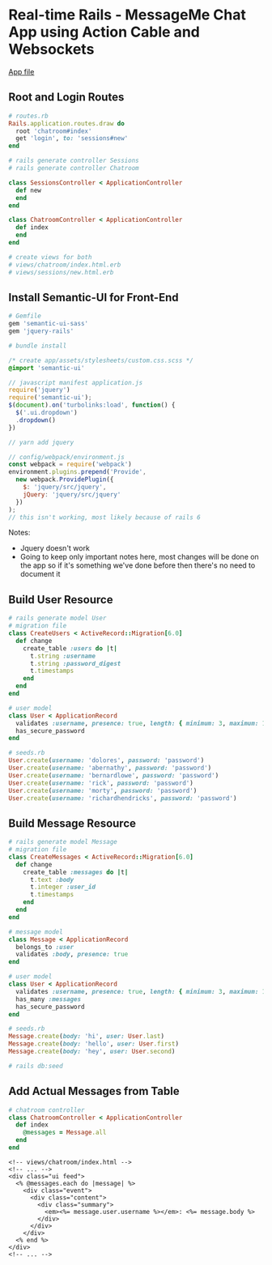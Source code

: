 # Real-time Rails - MessageMe Chat App using Action Cable and Websockets

[App file](https://github.com/hungrypc/notes/blob/master/root/ruby/message_me)

## Root and Login Routes

```ruby
# routes.rb
Rails.application.routes.draw do
  root 'chatroom#index'
  get 'login', to: 'sessions#new'
end

# rails generate controller Sessions
# rails generate controller Chatroom

class SessionsController < ApplicationController
  def new
  end
end

class ChatroomController < ApplicationController
  def index
  end
end

# create views for both
# views/chatroom/index.html.erb
# views/sessions/new.html.erb
```


## Install Semantic-UI for Front-End

```ruby
# Gemfile
gem 'semantic-ui-sass'
gem 'jquery-rails'

# bundle install
```

```css
/* create app/assets/stylesheets/custom.css.scss */
@import 'semantic-ui'
```

```js
// javascript manifest application.js
require('jquery')
require('semantic-ui');
$(document).on('turbolinks:load', function() {
  $('.ui.dropdown')
  .dropdown()
})

// yarn add jquery

// config/webpack/environment.js
const webpack = require('webpack')
environment.plugins.prepend('Provide',
  new webpack.ProvidePlugin({
    $: 'jquery/src/jquery',
    jQuery: 'jquery/src/jquery'
  })
);
// this isn't working, most likely because of rails 6
```
Notes:

- Jquery doesn't work
- Going to keep only important notes here, most changes will be done on the app so if it's something we've done before then there's no need to document it


## Build User Resource

```ruby
# rails generate model User
# migration file
class CreateUsers < ActiveRecord::Migration[6.0]
  def change
    create_table :users do |t|
      t.string :username
      t.string :password_digest
      t.timestamps
    end
  end
end

# user model
class User < ApplicationRecord
  validates :username, presence: true, length: { minimum: 3, maximum: 15 }
  has_secure_password
end

# seeds.rb
User.create(username: 'dolores', password: 'password')
User.create(username: 'abernathy', password: 'password')
User.create(username: 'bernardlowe', password: 'password')
User.create(username: 'rick', password: 'password')
User.create(username: 'morty', password: 'password')
User.create(username: 'richardhendricks', password: 'password')
```


## Build Message Resource

```ruby
# rails generate model Message
# migration file
class CreateMessages < ActiveRecord::Migration[6.0]
  def change
    create_table :messages do |t|
      t.text :body
      t.integer :user_id
      t.timestamps
    end
  end
end

# message model
class Message < ApplicationRecord
  belongs_to :user
  validates :body, presence: true
end

# user model
class User < ApplicationRecord
  validates :username, presence: true, length: { minimum: 3, maximum: 15 }
  has_many :messages
  has_secure_password
end

# seeds.rb
Message.create(body: 'hi', user: User.last)
Message.create(body: 'hello', user: User.first)
Message.create(body: 'hey', user: User.second)

# rails db:seed
```


## Add Actual Messages from Table

```ruby
# chatroom controller
class ChatroomController < ApplicationController
  def index
    @messages = Message.all
  end
end
```

```erb
<!-- views/chatroom/index.html -->
<!-- ... -->
<div class="ui feed">
  <% @messages.each do |message| %>
    <div class="event">
      <div class="content">
        <div class="summary">
          <em><%= message.user.username %></em>: <%= message.body %>
        </div>
      </div>
    </div>
  <% end %>
</div>
<!-- ... -->
```





































